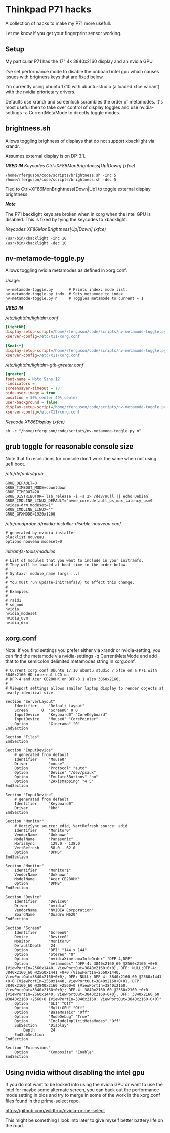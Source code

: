 # Thinkpad P71 hacks

A collection of hacks to make my P71 more usefull.

Let me know if you get your fingerprint sensor working.

## Setup

My particular P71 has the 17" 4k 3840x2160 display and an nvidia GPU.

I've set performance mode to disable the onboard intel gpu which causes issues with brigtness 
keys that are fixed below.

I'm currently using ubuntu 17.10 with ubuntu-studio (a loaded xfce variant) with the nvidia 
priorietary drivers.

Defaults use xrandr and screenlock scrambles the order of metamodes.  It's 
most useful then to take over control of display toggles and use nvidia-settings -a 
CurrentMetaMode to directly toggle modes.

## brightness.sh

Allows toggling brighness of displays that do not support xbacklight via xrandr.

Assumes external display is on DP-3.1.

***USED IN***
*Keycodes Ctrl+XF86MonBrightness[Up|Down] (xfce)*
```
/home/rferguson/code/scripts/brightness.sh -inc 5
/home/rferguson/code/scripts/brightness.sh -dec 5
```
Tied to Ctrl+XF86MonBrightness[Down|Up] to toggle external display brightness.

***Note***

The P71 backlight keys are broken when in xorg when the intel GPU is disabled. This is fixed by 
tying the keycodes to xbacklight.

*Keycodes XF86MonBrightness[Up|Down] (xfce)*
```
/usr/bin/xbacklight -inc 10
/usr/bin/xbacklight -dec 10
```

## nv-metamode-toggle.py

Allows toggling nvidia metamodes as defined in xorg.conf.

Usage:

```
nv-metamode-toggle.py       # Prints index: mode list.
nv-metamode-toggle.py indx  # Sets metamode to index.
nv-metamode-toggle.py n     # Toggles metamode to current + 1
```

***USED IN***

*/etc/lightdm/lightdm.conf*

```ini
[LightDM]
display-setup-script=/home/rferguson/code/scripts/nv-metamode-toggle.py 1
xserver-config=/etc/X11/xorg.conf

[Seat:*]
display-setup-script=/home/rferguson/code/scripts/nv-metamode-toggle.py 1
xserver-config=/etc/X11/xorg.conf

```

*/etc/lightdm/lightdm-gtk-greeter.conf*
```ini
[greeter]
font-name = Noto Sans 12
-indicators = 
screensaver-timeout = 18
hide-user-image = true
position = 30%,center 49%,center
user-background = false
display-setup-script=/home/rferguson/code/scripts/nv-metamode-toggle.py 1
xserver-config=/etc/X11/xorg.conf
```

*Keycode XF86Display (xfce)*
```
sh -c "/home/rferguson/code/scripts/nv-metamode-toggle.py n"
```


## grub toggle for reasonable console size

Note that fb resolutions for console don't work the same when not using uefi boot.

*/etc/defaults/grub*
```
GRUB_DEFAULT=0
GRUB_TIMEOUT_MODE=countdown
GRUB_TIMEOUT=20
GRUB_DISTRIBUTOR=`lsb_release -i -s 2> /dev/null || echo Debian`
GRUB_CMDLINE_LINUX_DEFAULT="nvme_core.default_ps_max_latency_us=0 nvidea-drm.modeset=1"
GRUB_CMDLINE_LINUX=""
GRUB_GFXMODE=1920x1200
```

*/etc/modprobe.d/nvidia-installer-disable-nouveau.conf*
```
# generated by nvidia-installer
blacklist nouveau
options nouveau modeset=0
```
*initramfs-tools/modules*
```
# List of modules that you want to include in your initramfs.
# They will be loaded at boot time in the order below.
#
# Syntax:  module_name [args ...]
#
# You must run update-initramfs(8) to effect this change.
#
# Examples:
#
# raid1
# sd_mod
nvidia
nvidia_modeset
nvidia_uvm
nvidia_drm
```

## xorg.conf

Note: If you find settings you prefer either via xrandr or nvidia-setting, you can find the 
metamode via nvidia-settings -q CurrentMetaMode and add that to the semicolon delimited metamodes
 string in xorg.conf.

```
# Current xorg.conf Ubuntu 17.10 ubuntu studio / xfce on a P71 with 3840x2160 HD internal LCD on 
# DFP-4 and Acer CB280HK on DFP-3.1 also 3860x2160.
#
# Viewport settings allows smaller laptop display to render objects at nearly identical size.

Section "ServerLayout"
    Identifier     "Default Layout"
    Screen      0  "Screen0" 0 0
    InputDevice    "Keyboard0" "CoreKeyboard"
    InputDevice    "Mouse0" "CorePointer"
    Option         "Xinerama" "0"
EndSection

Section "Files"
EndSection

Section "InputDevice"
    # generated from default
    Identifier     "Mouse0"
    Driver         "mouse"
    Option         "Protocol" "auto"
    Option         "Device" "/dev/psaux"
    Option         "Emulate3Buttons" "no"
    Option         "ZAxisMapping" "4 5"
EndSection

Section "InputDevice"
    # generated from default
    Identifier     "Keyboard0"
    Driver         "kbd"
EndSection

Section "Monitor"
    # HorizSync source: edid, VertRefresh source: edid
    Identifier     "Monitor0"
    VendorName     "Unknown"
    ModelName      "Panasonic"
    HorizSync       129.0 - 138.0
    VertRefresh     58.0 - 62.0
    Option         "DPMS"
EndSection

Section "Monitor"
    Identifier     "Monitor1"
    VendorName     "Unknown"
    ModelName      "Acer CB280HK"
    Option         "DPMS"
EndSection

Section "Device"
    Identifier     "Device0"
    Driver         "nvidia"
    VendorName     "NVIDIA Corporation"
    BoardName      "Quadro M620"
EndSection

Section "Screen"
    Identifier     "Screen0"
    Device         "Device0"
    Monitor        "Monitor0"
    DefaultDepth    24
    Option         "DPI" "144 x 144"
    Option         "Stereo" "0"
    Option         "nvidiaXineramaInfoOrder" "DFP-4,DFP"
    Option         "metamodes" "DFP-4: 3840x2160_60 @2560x2160 +0+0 {ViewPortIn=2560x1440, ViewPortOut=3840x2160+0+0}, DFP: NULL;DFP-4: 3840x2160_60 @2560x1441 +0+0 {ViewPortIn=2560x1440, ViewPortOut=3840x2160+0+0}, DFP: NULL; DFP-4: 3840x2160_60 @2560x1441 +0+0 {ViewPortIn=2560x1440, ViewPortOut=3840x2160+0+0}, DFP: 3840x2160_60 @3840x2160 +2560+0 {ViewPortIn=3840x2160, ViewPortOut=3840x2160+0+0}; DFP-4: 3840x2160_60 @2560x2160 +0+0 {ViewPortIn=2560x1440, ViewPortOut=3840x2160+0+0}, DFP: 3840x2160_60 @3840x2160 +2560+0 {ViewPortIn=3840x2160, ViewPortOut=3840x2160+0+0}"
    Option         "SLI" "Off"
    Option         "MultiGPU" "Off"
    Option         "BaseMosaic" "Off"
    Option         "ModeDebug" "True"
    Option         "IncludeImplicitMetaModes" "Off"
    SubSection     "Display"
        Depth       24
    EndSubSection
EndSection

Section "Extensions"
    Option         "Composite" "Enable"
EndSection
```

## Using nvidia without disabling the intel gpu

If you do not want to be locked into using the nvidia GPU or want to use the intel for maybe some
alternate screen, you can back out the performance mode setting in bios and try to merge in some
of the work in the xorg.conf files found in the prime-select repo.
  
https://github.com/wildtruc/nvidia-prime-select

This might be something I look into later to give myself better battery life on the road.

